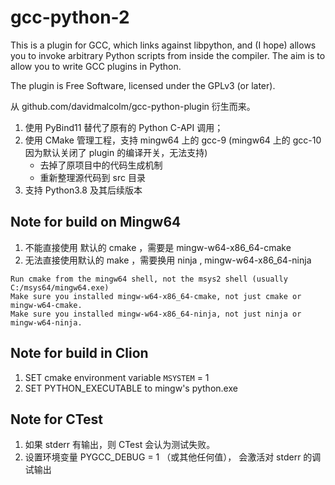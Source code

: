 gcc-python-2
==========

This is a plugin for GCC, which links against libpython, and (I hope) allows
you to invoke arbitrary Python scripts from inside the compiler.  The aim is to
allow you to write GCC plugins in Python.

The plugin is Free Software, licensed under the GPLv3 (or later).

从 github.com/davidmalcolm/gcc-python-plugin 衍生而来。

1. 使用 PyBind11 替代了原有的 Python C-API 调用；
2. 使用 CMake 管理工程，支持 mingw64 上的 gcc-9 (mingw64 上的 gcc-10 因为默认关闭了 plugin 的编译开关，无法支持)
    - 去掉了原项目中的代码生成机制
    - 重新整理源代码到 src 目录
3. 支持 Python3.8 及其后续版本


## Note for build on Mingw64

1. 不能直接使用 默认的 cmake ，需要是 mingw-w64-x86_64-cmake
2. 无法直接使用默认的 make ，需要换用 ninja , mingw-w64-x86_64-ninja

```
Run cmake from the mingw64 shell, not the msys2 shell (usually C:/msys64/mingw64.exe)
Make sure you installed mingw-w64-x86_64-cmake, not just cmake or mingw-w64-cmake.
Make sure you installed mingw-w64-x86_64-ninja, not just ninja or mingw-w64-ninja.
```

## Note for build in Clion

1. SET cmake environment variable `MSYSTEM` = 1
2. SET PYTHON_EXECUTABLE to mingw's python.exe


## Note for CTest 

1. 如果 stderr 有输出，则 CTest 会认为测试失败。
2. 设置环境变量 PYGCC_DEBUG = 1 （或其他任何值）， 会激活对 stderr 的调试输出
